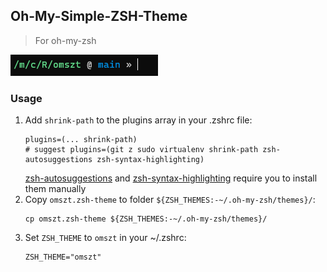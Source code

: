 ## Oh-My-Simple-ZSH-Theme

> For oh-my-zsh

![](preview.png)

### Usage

1. Add `shrink-path` to the plugins array in your .zshrc file:
    ```
    plugins=(... shrink-path)
    # suggest plugins=(git z sudo virtualenv shrink-path zsh-autosuggestions zsh-syntax-highlighting)
    ```
    [zsh-autosuggestions](https://github.com/zsh-users/zsh-autosuggestions/blob/master/INSTALL.md#oh-my-zsh) and [zsh-syntax-highlighting](https://github.com/zsh-users/zsh-syntax-highlighting/blob/master/INSTALL.md#oh-my-zsh) require you to install them manually
2. Copy `omszt.zsh-theme` to folder `${ZSH_THEMES:-~/.oh-my-zsh/themes}/`:
    ```
    cp omszt.zsh-theme ${ZSH_THEMES:-~/.oh-my-zsh/themes}/
    ```
3. Set `ZSH_THEME` to `omszt` in your ~/.zshrc:
    ```
    ZSH_THEME="omszt"
    ```
